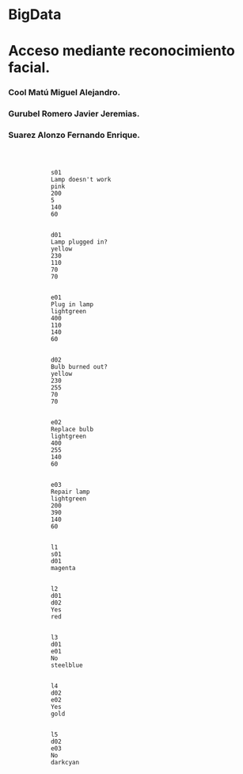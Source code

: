 # BigData

# Acceso mediante reconocimiento facial.

### Cool Matú Miguel Alejandro.
### Gurubel Romero Javier Jeremias.
### Suarez Alonzo Fernando Enrique.


<code>
<flowchart>
<start>
			<id>s01</id>
			<label>Lamp doesn't work</label>
			<color>pink</color>
			<x>200</x>
			<y>5</y>
			<width>140</width>
			<height>60</height>
</start>
<decision>
			<id>d01</id>
			<label>Lamp plugged in?</label>
			<color>yellow</color>			
			<x>230</x>
			<y>110</y>
			<width>70</width>
			<height>70</height>
</decision>
		<end>
			<id>e01</id>
			<label>Plug in lamp</label>
			<color>lightgreen</color>			
			<x>400</x>
			<y>110</y>
			<width>140</width>
			<height>60</height>
                        </end>
		<decision>
			<id>d02</id>
			<label>Bulb burned out?</label>
			<color>yellow</color>			
			<x>230</x>
			<y>255</y>
			<width>70</width>
			<height>70</height>
                        </decision>
		<end>
			<id>e02</id>
			<label>Replace bulb</label>
			<color>lightgreen</color>			
			<x>400</x>
			<y>255</y>
			<width>140</width>
			<height>60</height>
                        </end>
<end>
			<id>e03</id>
			<label>Repair lamp</label>
			<color>lightgreen</color>			
			<x>200</x>
			<y>390</y>
			<width>140</width>
			<height>60</height>
</end>
		<link>
			<id>l1</id>
			<source>s01</source>
			<destiny>d01</destiny>
			<color>magenta</color>
		</link>
		<link>
			<id>l2</id>
			<source>d01</source>
			<destiny>d02</destiny>
			<label>Yes</label>
			<color>red</color>
		</link>
		<link>
			<id>l3</id>
			<source>d01</source>
			<destiny>e01</destiny>
			<label>No</label>
			<color>steelblue</color>
		</link>
		<link>
			<id>l4</id>
			<source>d02</source>
			<destiny>e02</destiny>
			<label>Yes</label>
			<color>gold</color>
		</link>
		<link>
			<id>l5</id>
			<source>d02</source>
			<destiny>e03</destiny>
			<label>No</label>
			<color>darkcyan</color>
		</link>				
</flowchart>
</code>
